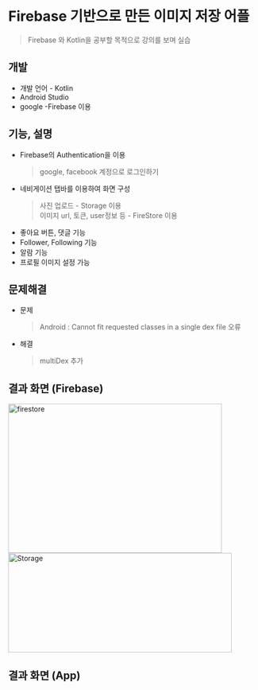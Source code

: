 # Firebase 기반으로 만든 이미지 저장 어플
> Firebase 와 Kotlin을 공부할 목적으로 강의를 보며 실습

## 개발
* 개발 언어 - Kotlin
* Android Studio
* google -Firebase 이용

## 기능, 설명
* Firebase의 Authentication을 이용
  > google, facebook 계정으로 로그인하기
* 네비게이션 탭바를 이용하여 화면 구성
  > 사진 업로드 - Storage 이용  
  > 이미지 url, 토큰, user정보 등 - FireStore 이용
* 좋아요 버튼, 댓글 기능
* Follower, Following 기능
* 알람 기능
* 프로필 이미지 설정 가능

## 문제해결
* 문제
  > Android : Cannot fit requested classes in a single dex file 오류
* 해결
  > multiDex 추가
  
## 결과 화면 (Firebase)
<img src="https://user-images.githubusercontent.com/68541650/97737829-dddbb900-1b20-11eb-99de-b6ec251ce40c.png" width="430px" height="300px" title="px(픽셀) 크기 설정" alt="firestore"></img>
<img src="https://user-images.githubusercontent.com/68541650/97737862-ea601180-1b20-11eb-9865-74818161ec92.png" width="450px" height="200px" title="px(픽셀) 크기 설정" alt="Storage"></img><br/>

## 결과 화면 (App)

